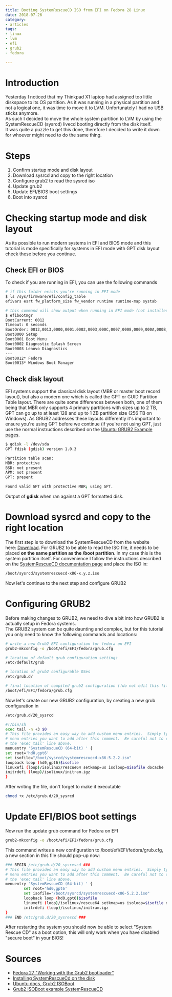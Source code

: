 ```yaml
---
title: Booting SystemRescueCD ISO from EFI on Fedora 28 Linux
date: 2018-07-26
category:
- articles
tags:
- linux
- lvm
- efi
- grub2
- fedora

---
```


# Introduction
Yesterday I noticed that my Thinkpad X1 laptop had assigned too little diskspace to its OS partition. As it was running in a physical partition and not a logical one, it was time to move it to LVM. Unfortunately I had no USB sticks anymore.\
As such I decided to move the whole system partition to LVM by using the SystemRescueCD (sysrcd) livecd booting directly from the disk itself.\
It was quite a puzzle to get this done, therefore I decided to write it down for whoever might need to do the same thing.

# Steps
1. Confirm startup mode and disk layout
2. Download sysrcd and copy to the right location
3. Configure grub2 to read the sysrcd iso
4. Update grub2
5. Update EFI/BIOS boot settings
6. Boot into sysrcd

# Checking startup mode and disk layout
As its possible to run modern systems in EFI and BIOS mode and this tutorial is mode specifically for systems in EFI mode with GPT disk layout check these before you continue.

## Check EFI or BIOS
To check if you are running in EFI, you can use the following commands
```bash
# if this folder exists you're running in EFI mode
$ ls /sys/firmware/efi/config_table
efivars esrt fw_platform_size fw_vendor runtime runtime-map systab

# this command will show output when running in EFI mode (not installed by default)
$ efibootmgr
BootCurrent: 0012
Timeout: 0 seconds
BootOrder: 0012,0013,0000,0001,0002,0003,000C,0007,0008,0009,000A,000B,000D
Boot0000 Setup
Boot0001 Boot Menu
Boot0002 Diagnostic Splash Screen
Boot0003 Lenovo Diagnostics
---
Boot0012* Fedora
Boot0013* Windows Boot Manager
```

## Check disk layout
EFI systems support the classical disk layout (MBR or master boot record layout), but also a modern one which is called the GPT or GUID Partition Table layout. There are quite some differences between both, one of them being that MBR only supports 4 primary partitions with sizes up to 2 TB, GPT can go up to at least 128 and up to 1 ZB partition size (256 TB on Windows). As GRUB2 addresses these layouts differently it's important to ensure you're using GPT before we continue (if you're not using GPT, just use the normal instructions described on the <a href="https://help.ubuntu.com/community/Grub2/ISOBoot/Examples#SystemRescueCD" target="_blank" rel="noopener">Ubuntu GRUB2 Example pages</a>.
```bash
$ gdisk -l /dev/sda
GPT fdisk (gdisk) version 1.0.3

Partition table scan:
MBR: protective
BSD: not present
APM: not present
GPT: present

Found valid GPT with protective MBR; using GPT.
```
Output of <b>gdisk</b> when ran against a GPT formatted disk.

# Download sysrcd and copy to the right location
The first step is to download the SystemRescueCD from the website here:&nbsp;<a href="http://www.system-rescue-cd.org/Download/" target="_blank" rel="noopener">Download</a>. For GRUB2 to be able to read the ISO file, it needs to be placed <strong>on the same partition as the /boot partition</strong>. In my case this is the system partition itself. For convenience I follow the instructions described on the <a href="http://www.system-rescue-cd.org/manual/Installing_SystemRescueCd_on_the_disk/" target="_blank" rel="noopener">SystemRescueCD documentation page</a> and place the ISO in:

```bash
/boot/sysrcd/systemrescuecd-x86-x.y.z.iso
```

Now let's continue to the next step and configure GRUB2

# Configuring GRUB2
Before making changes to GRUB2, we need to dive a bit into how GRUB2 is actually setup in Fedora systems.\
The GRUB2 system can be quite daunting and complex, but for this tutorial you only need to know the following commands and locations:

```bash
# write a new Grub2 EFI configuration for fedora on EFI
grub2-mkconfig -o /boot/efi/EFI/fedora/grub.cfg

# location of default grub configuration settings
/etc/default/grub

# location of grub2 configurable OSes
/etc/grub.d/

# final location of compiled grub2 configuration (!do not edit this file directly!)
/boot/efi/EFI/fedora/grub.cfg
```

Now let's create our new GRUB2 configuration, by creating a new grub configuration in

```bash
/etc/grub.d/20_sysrcd
```

```bash
#!/bin/sh
exec tail -n +3 $0
# This file provides an easy way to add custom menu entries.  Simply type the
# menu entries you want to add after this comment.  Be careful not to change
# the 'exec tail' line above.
menuentry 'SystemRescueCD (64-bit) ' {
set root='hd0,gpt6'
set isofile="/boot/sysrcd/systemrescuecd-x86-5.2.2.iso"
loopback loop (hd0,gpt6)$isofile
linuxefi (loop)/isolinux/rescue64 setkmap=us isoloop=$isofile docache
initrdefi (loop)/isolinux/initram.igz
}
```

After writing the file, don't forget to make it executable
```bash
chmod +x /etc/grub.d/20_sysrcd
```

# Update EFI/BIOS boot settings
Now run the update grub command for Fedora on EFI

```bash
grub2-mkconfig -o /boot/efi/EFI/fedora/grub.cfg
```

This command writes a new configuration to /boot/efi/EFI/fedora/grub.cfg, a new section in this file should pop-up now:

```bash
### BEGIN /etc/grub.d/20_sysrescd ###
# This file provides an easy way to add custom menu entries.  Simply type the
# menu entries you want to add after this comment.  Be careful not to change
# the 'exec tail' line above.
menuentry 'SystemRescueCD (64-bit) ' {
        set root='hd0,gpt6'
        set isofile="/boot/sysrcd/systemrescuecd-x86-5.2.2.iso"
        loopback loop (hd0,gpt6)$isofile
        linuxefi (loop)/isolinux/rescue64 setkmap=us isoloop=$isofile docache
        initrdefi (loop)/isolinux/initram.igz
}
### END /etc/grub.d/20_sysrescd ###
```

After restarting the system you should now be able to select "System Rescue CD" as a boot option, this will only work when you have disabled "secure boot" in your BIOS!

# Sources
* <a href="https://docs.fedoraproject.org/f27/system-administrators-guide/kernel-module-driver-configuration/Working_with_the_GRUB_2_Boot_Loader.html" target="_blank" rel="noopener">Fedora 27 "Working with the Grub2 bootloader"</a>
* <a href="http://www.system-rescue-cd.org/manual/Installing_SystemRescueCd_on_the_disk/" target="_blank" rel="noopener">Installing SystemRescueCd on the disk</a>
* <a href="https://help.ubuntu.com/community/Grub2/ISOBoot" target="_blank" rel="noopener">Ubuntu docs, Grub2 ISOBoot</a>
* <a href="https://help.ubuntu.com/community/Grub2/ISOBoot/Examples#SystemRescueCD" target="_blank" rel="noopener">Grub2 ISOBoot example SystemRescueCD</a>

